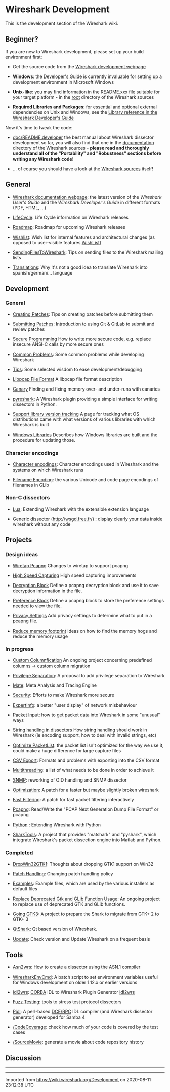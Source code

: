 # Wireshark Development

This is the development section of the Wireshark wiki.

## Beginner?

If you are new to Wireshark development, please set up your build environment first:

  - Get the source code from the [Wireshark development webpage](http://www.wireshark.org/develop.html)

  - **Windows**: the [Developer's Guide](http://www.wireshark.org/docs/wsdg_html_chunked/ChSetupWin32.html) is currently invaluable for setting up a development environment in Microsoft Windows

  - **Unix-like**: you may find information in the README.xxx file suitable for your target platform - in the [root](https://gitlab.com/wireshark/wireshark/-/tree/master) directory of the Wireshark sources

  - **Required Libraries and Packages**: for essential and optional external dependencies on Unix and Windows, see the [Library reference in the Wireshark Developer's Guide](https://www.wireshark.org/docs/wsdg_html_chunked/ChapterLibraries.html)

Now it's time to tweak the code:

  - [doc/README.developer](https://gitlab.com/wireshark/wireshark/-/raw/master/doc/README.developer) the best manual about Wireshark dissector development so far, you will also find that one in the [documentation](https://gitlab.com/wireshark/wireshark/-/tree/master/doc) directory of the Wireshark sources - **please read and thoroughly understand all of the "Portability" and "Robustness" sections before writing any Wireshark code\!**

  - ... of course you should have a look at the [Wireshark sources](https://gitlab.com/wireshark/wireshark/-/tree/master) itself!

## General

  - [Wireshark documentation webpage](http://www.wireshark.org/docs/): the latest version of the *Wireshark User's Guide* and the *Wireshark Developer's Guide* in different formats (PDF, HTML, ...)

  - [LifeCycle](/Development/LifeCycle): Life Cycle information on Wireshark releases

  - [Roadmap](/Development/Roadmap): Roadmap for upcoming Wireshark releases

  - [Wishlist](/Development/Wishlist): Wish list for internal features and architectural changes (as opposed to user-visible features [WishList](/WishList))

  - [SendingFilesToWireshark](/SendingFilesToWireshark): Tips on sending files to the Wireshark mailing lists

  - [Translations](/Development/Translations): Why it's not a good idea to translate Wireshark into spanish/german/... language

## Development

### General

  - [Creating Patches](/CreatingPatches): Tips on creating patches before submitting them

  - [Submitting Patches](/Development/SubmittingPatches): Introduction to using Git & GitLab to submit and review patches

  - [Secure Programming](/Development/SecureProgramming) How to write more secure code, e.g. replace insecure ANSI-C calls by more secure ones

  - [Common Problems](/Development/CommonProblems): Some common problems while developing Wireshark

  - [Tips](/Development/Tips): Some selected wisdom to ease development/debugging

  - [Libpcap File Format](/Development/LibpcapFileFormat) A libpcap file format description

  - [Canary](/Development/Canary) Finding and fixing memory over- and under-runs with canaries

  - [pyreshark](https://github.com/ashdnazg/pyreshark): A Wireshark plugin providing a simple interface for writing dissectors in Python.

  - [Support library version tracking](/Development/Support_library_version_tracking) A page for tracking what OS distributions came with what versions of various libraries with which Wireshark is built

  - [Windows Libraries](/Development/WindowsLibs) Describes how Windows libraries are built and the procedure for updating those.

### Character encodings

  - [Character encodings](/Development/Character-encodings): Character encodings used in Wireshark and the systems on which Wireshark runs

  - [Filename Encoding](/Development/FilenameEncoding): the various Unicode and code page encodings of filenames in GLib

### Non-C dissectors

  - [Lua](/Lua): Extending Wireshark with the extensible extension language

  - Generic dissector (<http://wsgd.free.fr/>) : display clearly your data inside wireshark without any code

## Projects

### Design ideas

  - [Wiretap Pcapng](/WiretapPcapng) Changes to wiretap to support pcapng

  - [High Speed Capturing](/HighSpeedCapturing) High speed capturing improvements

  - [Decryption Block](/DecryptionBlock) Define a pcapng decryption block and use it to save decryption information in the file.

  - [Preference Block](/PrefBlock) Define a pcapng block to store the preference settings needed to view the file.

  - [Privacy Settings](/PrivacySettings) Add privacy settings to determine what to put in a pcapng file.

  - [Reduce memory footprint](/Reduce-memory-footprint) Ideas on how to find the memory hogs and reduce the memory usage

### In progress

  - [Custom Columnfication](/Development/CustomColumnfication) An ongoing project concerning predefined columns -\> custom column migration

  - [Privilege Separation](/Development/PrivilegeSeparation): A proposal to add privilege separation to Wireshark

  - [Mate](/Mate): Meta Analysis and Tracing Engine

  - [Security](/Development/Security): Efforts to make Wireshark more secure

  - [ExpertInfo](/Development/ExpertInfo): a better "user display" of network misbehaviour

  - [Packet Input](/Development/PacketInput): how to get packet data into Wireshark in some "unusual" ways

  - [String handling in dissectors](/Development/StringHandling) How string handling should work in Wireshark (ie encoding support, how to deal with invalid strings, etc)

  - [Optimize PacketList](/Development/OptimizePacketList): the packet list isn't optimized for the way we use it, could make a huge difference for large capture files

  - [CSV Export](/Development/CSVExport): Formats and problems with exporting into the CSV format

  - [Multithreading](/Development/multithreading): a list of what needs to be done in order to achieve it

  - [SNMP](/Development/SNMP): reworking of OID handling and SNMP dissector

  - [Optimization](/Development/Optimization): A patch for a faster but maybe slightly broken wireshark

  - [Fast Filtering](/Development/FastFiltering): A patch for fast packet filtering interactively

  - [Pcapng](/Development/PcapNg): Read/Write the "PCAP Next Generation Dump File Format" or pcapng

  - [Python](/Python) : Extending Wireshark with Python

  - [SharkTools](/SharkTools): A project that provides "matshark" and "pyshark", which integrate Wireshark's packet dissection engine into Matlab and Python.

### Completed

  - [DropWin32GTK1](/Development/DropWin32GTK1): Thoughts about dropping GTK1 support on Win32

  - [Patch Handling](/Development/PatchHandling): Changing patch handling policy

  - [Examples](/Development/Examples): Example files, which are used by the various installers as default files

  - [Replace Deprecated Gtk and GLib Function Usage](/ReplaceDeprecatedGtkGLibFunctionUsage): An ongoing project to replace use of deprecated GTK and GLib functions.

  - [Going GTK3](/GoingGTK3): A project to prepare the Shark to migrate from GTK+ 2 to GTK+ 3

  - [QtShark](/Development/QtShark): Qt based version of Wireshark.

  - [Update](/Development/Update): Check version and Update Wireshark on a frequent basis

## Tools

  - [Asn2wrs](/Asn2wrs): How to create a dissector using the ASN.1 compiler

  - [WiresharkEnvCmd](/Development/WiresharkEnvCmd): A batch script to set environment variables useful for Windows development on older 1.12.x or earlier versions

  - [idl2wrs](/idl2wrs): [CORBA](/CORBA) IDL to Wireshark Plugin Generator [idl2wrs](http://www.wireshark.org/docs/man-pages/idl2wrs.html)

  - [Fuzz Testing](/FuzzTesting): tools to stress test protocol dissectors

  - [Pidl](/Pidl): A perl-based [DCE/RPC](/DCE/RPC) IDL compiler (and Wireshark dissector generator) developed for Samba 4

  - [/CodeCoverage](/Development/CodeCoverage): check how much of your code is covered by the test cases

  - [/SourceMovie](/Development/SourceMovie): generate a movie about code repository history

## Discussion

-----

---

Imported from https://wiki.wireshark.org/Development on 2020-08-11 23:12:38 UTC
